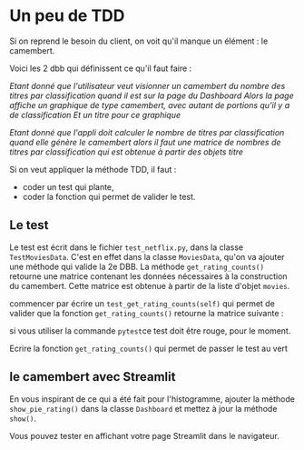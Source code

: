 # Un peu de TDD

Si on reprend le besoin du client, on voit qu'il manque un élément : le camembert.

Voici les 2 dbb qui définissent ce qu'il faut faire :

*Etant donné que l'utilisateur veut visionner un camembert du nombre des titres par classification
quand il est sur la page du Dashboard
Alors la page affiche un graphique de type camembert, avec autant de portions qu'il y a de classification
Et un titre pour ce graphique*

*Etant donné que l'appli doit calculer le nombre de titres par classification
quand elle génère le camembert
alors il faut une matrice de nombres de titres par classification
qui est obtenue à partir des objets titre*

Si on veut appliquer la méthode TDD, il faut : 
- coder un test qui plante,
- coder la fonction qui permet de valider le test.

## Le test
Le test est écrit dans le fichier `test_netflix.py`, dans la classe `TestMoviesData`. C'est en effet dans la classe `MoviesData`, qu'on va ajouter une méthode qui valide la 2e DBB. La méthode `get_rating_counts()` retourne une matrice contenant les données nécessaires à la construction du camembert. Cette matrice est obtenue à partir de la liste d'objet `movies`.

commencer par écrire un `test_get_rating_counts(self)` qui permet de valider que la fonction `get_rating_counts()` retourne la matrice suivante : 

si vous utiliser la commande `pytest`ce test doit être rouge, pour le moment.

Ecrire la fonction `get_rating_counts()` qui permet de passer le test au vert

## le camembert avec Streamlit
En vous inspirant de ce qui a été fait pour l'histogramme, ajouter la méthode `show_pie_rating()` dans la classe `Dashboard` et mettez à jour la méthode `show()`.

Vous pouvez tester en affichant votre page Streamlit dans le navigateur.
